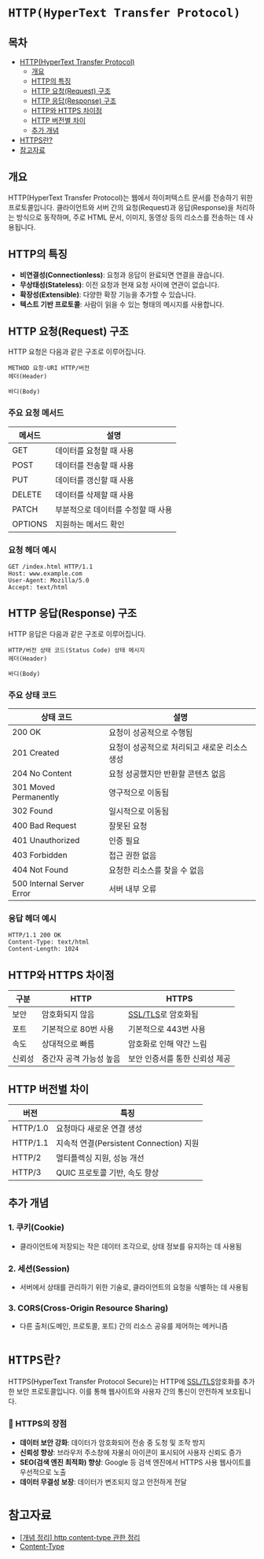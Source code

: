 # `HTTP(HyperText Transfer Protocol)`

## 목차
- [HTTP(HyperText Transfer Protocol)](#httphypertext-transfer-protocol)
  - [개요](#개요)
  - [HTTP의 특징](#http의-특징)
  - [HTTP 요청(Request) 구조](#http-요청request-구조)
  - [HTTP 응답(Response) 구조](#http-응답response-구조)
  - [HTTP와 HTTPS 차이점](#http와-https-차이점)
  - [HTTP 버전별 차이](#http-버전별-차이)
  - [추가 개념](#추가-개념)
- [HTTPS란?](#https란)
- [참고자료](#참고자료)
## 개요
HTTP(HyperText Transfer Protocol)는 웹에서 하이퍼텍스트 문서를 전송하기 위한 프로토콜입니다. 클라이언트와 서버 간의 요청(Request)과 응답(Response)을 처리하는 방식으로 동작하며, 주로 HTML 문서, 이미지, 동영상 등의 리소스를 전송하는 데 사용됩니다.


## HTTP의 특징
- **비연결성(Connectionless)**: 요청과 응답이 완료되면 연결을 끊습니다.
- **무상태성(Stateless)**: 이전 요청과 현재 요청 사이에 연관이 없습니다.
- **확장성(Extensible)**: 다양한 확장 기능을 추가할 수 있습니다.
- **텍스트 기반 프로토콜**: 사람이 읽을 수 있는 형태의 메시지를 사용합니다.

## HTTP 요청(Request) 구조
HTTP 요청은 다음과 같은 구조로 이루어집니다.
```
METHOD 요청-URI HTTP/버전
헤더(Header)

바디(Body)
```
### 주요 요청 메서드
| 메서드 | 설명 |
|--------|---------------------------------|
| GET | 데이터를 요청할 때 사용 |
| POST | 데이터를 전송할 때 사용 |
| PUT | 데이터를 갱신할 때 사용 |
| DELETE | 데이터를 삭제할 때 사용 |
| PATCH | 부분적으로 데이터를 수정할 때 사용 |
| OPTIONS | 지원하는 메서드 확인 |

### 요청 헤더 예시
```
GET /index.html HTTP/1.1
Host: www.example.com
User-Agent: Mozilla/5.0
Accept: text/html
```


## HTTP 응답(Response) 구조
HTTP 응답은 다음과 같은 구조로 이루어집니다.
```
HTTP/버전 상태 코드(Status Code) 상태 메시지
헤더(Header)

바디(Body)
```
### 주요 상태 코드
| 상태 코드 | 설명 |
|----------|---------------------------------|
| 200 OK | 요청이 성공적으로 수행됨 |
| 201 Created | 요청이 성공적으로 처리되고 새로운 리소스 생성 |
| 204 No Content | 요청 성공했지만 반환할 콘텐츠 없음 |
| 301 Moved Permanently | 영구적으로 이동됨 |
| 302 Found | 일시적으로 이동됨 |
| 400 Bad Request | 잘못된 요청 |
| 401 Unauthorized | 인증 필요 |
| 403 Forbidden | 접근 권한 없음 |
| 404 Not Found | 요청한 리소스를 찾을 수 없음 |
| 500 Internal Server Error | 서버 내부 오류 |

### 응답 헤더 예시
```
HTTP/1.1 200 OK
Content-Type: text/html
Content-Length: 1024
```



## HTTP와 HTTPS 차이점
| 구분 | HTTP | HTTPS |
|------|------|--------|
| 보안 | 암호화되지 않음 | [SSL/TLS]( [SSL/TLS](https://github.com/Yoo-SH/web_back/blob/main/docs/ssl&tls.md))로 암호화됨 |
| 포트 | 기본적으로 80번 사용 | 기본적으로 443번 사용 |
| 속도 | 상대적으로 빠름 | 암호화로 인해 약간 느림 |
| 신뢰성 | 중간자 공격 가능성 높음 | 보안 인증서를 통한 신뢰성 제공 |


## HTTP 버전별 차이
| 버전 | 특징 |
|------|---------------------------|
| HTTP/1.0 | 요청마다 새로운 연결 생성 |
| HTTP/1.1 | 지속적 연결(Persistent Connection) 지원 |
| HTTP/2 | 멀티플렉싱 지원, 성능 개선 |
| HTTP/3 | QUIC 프로토콜 기반, 속도 향상 |


## 추가 개념
### 1. 쿠키(Cookie)
- 클라이언트에 저장되는 작은 데이터 조각으로, 상태 정보를 유지하는 데 사용됨

### 2. 세션(Session)
- 서버에서 상태를 관리하기 위한 기술로, 클라이언트의 요청을 식별하는 데 사용됨

### 3. CORS(Cross-Origin Resource Sharing)
- 다른 출처(도메인, 프로토콜, 포트) 간의 리소스 공유를 제어하는 메커니즘



# `HTTPS란?`
HTTPS(HyperText Transfer Protocol Secure)는 HTTP에 [SSL/TLS](https://github.com/Yoo-SH/web_back/blob/main/docs/ssl&tls.md)암호화를 추가한 보안 프로토콜입니다. 이를 통해 웹사이트와 사용자 간의 통신이 안전하게 보호됩니다.

### 🔸 HTTPS의 장점
- **데이터 보안 강화**: 데이터가 암호화되어 전송 중 도청 및 조작 방지
- **신뢰성 향상**: 브라우저 주소창에 자물쇠 아이콘이 표시되어 사용자 신뢰도 증가
- **SEO(검색 엔진 최적화) 향상**: Google 등 검색 엔진에서 HTTPS 사용 웹사이트를 우선적으로 노출
- **데이터 무결성 보장**: 데이터가 변조되지 않고 안전하게 전달

# `참고자료`
  - [[개념 정리] http content-type 관한 정리](https://yunzema.tistory.com/186)
  - [Content-Type](https://velog.io/@eunhye_k/Content-Type%EC%9D%98-%EC%9D%B4%ED%95%B4)
  